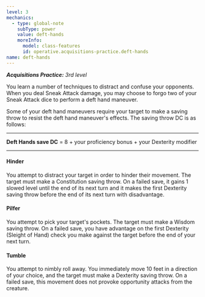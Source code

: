 ```yaml
---
level: 3
mechanics:
  - type: global-note
    subType: power
    value: deft-hands
    moreInfo:
      model: class-features
      id: operative.acquisitions-practice.deft-hands
name: deft-hands
---
```

_**Acquisitions Practice:** 3rd level_
You learn a number of techniques to distract and confuse your opponents. When you deal Sneak Attack damage, you may choose to forgo two of your Sneak Attack dice to perform a deft hand maneuver.
Some of your deft hand maneuvers require your target to make a saving throw to resist the deft hand maneuver's effects. The saving throw DC is as follows:
___
**Deft Hands save DC** = 8 + your proficiency bonus + your Dexterity modifier
___
#### Hinder
You attempt to distract your target in order to hinder their movement. The target must make a Constitution saving throw. On a failed save, it gains 1 slowed level until the end of its next turn and it makes the first Dexterity saving throw before the end of its next turn with disadvantage.
#### Pilfer
You attempt to pick your target's pockets. The target must make a Wisdom saving throw. On a failed save, you have advantage on the first Dexterity (Sleight of Hand) check you make against the target before the end of your next turn.
#### Tumble
You attempt to nimbly roll away. You immediately move 10 feet in a direction of your choice, and the target must make a Dexterity saving throw. On a failed save, this movement does not provoke opportunity attacks from the creature.